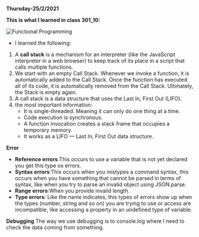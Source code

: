 **Thursday-25/2/2021**

**This is what I learned in class 301_10:**

![Functional Programming](https://res.cloudinary.com/practicaldev/image/fetch/s--YdnYpB3u--/c_imagga_scale,f_auto,fl_progressive,h_900,q_auto,w_1600/https://thepracticaldev.s3.amazonaws.com/i/nty82qv6m2sdjdwla7ue.png)


* I learned the following:

1. A **call stack** is a mechanism for an interpreter (like the JavaScript interpreter in a web browser) to keep track of its place in a script that calls multiple functions.
2. We start with an empty Call Stack. Whenever we invoke a function, it is automatically added to the Call Stack. Once the function has executed all of its code, it is automatically removed from the Call Stack. Ultimately, the Stack is empty again.
3. A call stack is a data structure that uses the Last In, First Out (LIFO).
4. the most important information:
    - It is single-threaded. Meaning it can only do one thing at a time.
    - Code execution is synchronous.
    - A function invocation creates a stack frame that occupies a temporary memory.
    - It works as a LIFO — Last In, First Out data structure.


**Error**
  - **Reference errors**:This occurs to use a variable that is not yet declared you get this type os errors.
  - **Syntax errors**:This occurs when you mistypes a command syntax, this occurs when you have something that cannot be parsed in terms of syntax, like when you try to parse an invalid object using JSON.parse.
  - **Range errors**:When you provide invalid length.
  - **Type errors**: Like the name indicates, this types of errors show up when the types (number, string and so on) you are trying to use or access are incompatible, like accessing a property in an undefined type of variable.


**Debugging**
The way we use debugging is to console.log where I need to check the data coming from something.